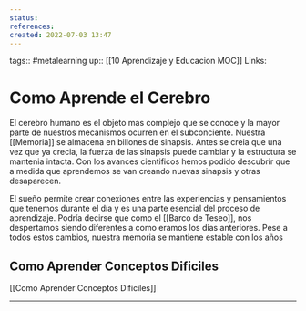 ```yaml
---
status:
references:
created: 2022-07-03 13:47
---
```

tags:: #metalearning
up:: [[10 Aprendizaje y Educacion MOC]]
Links: 
# Como Aprende el Cerebro
El cerebro humano es el objeto mas complejo que se conoce y la mayor parte de nuestros mecanismos ocurren en el subconciente. Nuestra [[Memoria]] se almacena en billones de sinapsis. Antes se creia que una vez que ya crecia, la fuerza de las sinapsis puede cambiar y la estructura se mantenia intacta. Con los avances cientificos hemos podido descubrir que a medida que aprendemos se van creando nuevas sinapsis y otras desaparecen.

El sueño permite crear conexiones entre las experiencias y pensamientos que tenemos durante el día y es una parte esencial del proceso de aprendizaje. Podría decirse que como el [[Barco de Teseo]], nos despertamos siendo diferentes a como eramos los días anteriores. Pese a todos estos cambios, nuestra memoria se mantiene estable con los años

## Como Aprender Conceptos Dificiles
[[Como Aprender Conceptos Dificiles]]
___
